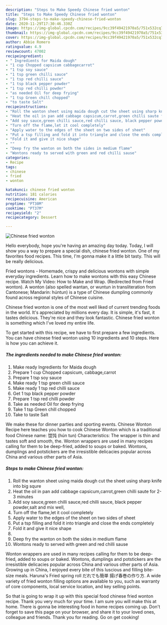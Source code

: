 ```yaml
---
description: "Steps to Make Speedy Chinese fried wonton"
title: "Steps to Make Speedy Chinese fried wonton"
slug: 3794-steps-to-make-speedy-chinese-fried-wonton
date: 2020-11-29T17:30:46.330Z
image: https://img-global.cpcdn.com/recipes/9cc39f49421970a5/751x532cq70/chinese-fried-wonton-recipe-main-photo.jpg
thumbnail: https://img-global.cpcdn.com/recipes/9cc39f49421970a5/751x532cq70/chinese-fried-wonton-recipe-main-photo.jpg
cover: https://img-global.cpcdn.com/recipes/9cc39f49421970a5/751x532cq70/chinese-fried-wonton-recipe-main-photo.jpg
author: Abbie Romero
ratingvalue: 4.9
reviewcount: 47002
recipeingredient:
- " Ingredients for Maida dough"
- "1 cup Chopped capsicum cabbagecarrot"
- "1 tsp soy sauce"
- "1 tsp green chilli sauce"
- "1 tsp red chilli sauce"
- "1 tsp black pepper powder"
- "1 tsp red chilli powder"
- "as needed Oil for deep frying"
- "1 tsp Green chill chopped"
- "to taste Salt"
recipeinstructions:
- "Roll the wanton sheet using maida dough cut the sheet using sharp knife into big squre"
- "Heat the oil in pan add cabbage capsicum,carrot,green chilli saute for 2-3 minutes"
- "Add soy sauce,green chilli sauce,red chilli sauce, black pepper powder,salt and mix well,"
- "Turn off the flame,let it cool completely"
- "Apply water to the edges of the sheet on two sides of sheet"
- "Put a tsp filling and fold it into triangle and close the ends completely"
- "Fold it and give it nice shape"
- ""
- "Deep fry the wanton on both the sides in medium flame"
- "Wontons ready to served with green and red chilli sause"
categories:
- Recipe
tags:
- chinese
- fried
- wonton

katakunci: chinese fried wonton 
nutrition: 181 calories
recipecuisine: American
preptime: "PT30M"
cooktime: "PT37M"
recipeyield: "2"
recipecategory: Dessert

---
```



![Chinese fried wonton](https://img-global.cpcdn.com/recipes/9cc39f49421970a5/751x532cq70/chinese-fried-wonton-recipe-main-photo.jpg)

Hello everybody, hope you're having an amazing day today. Today, I will show you a way to prepare a special dish, chinese fried wonton. One of my favorites food recipes. This time, I'm gonna make it a little bit tasty. This will be really delicious.

Fried wontons - Homemade, crispy and delicious wontons with simple everyday ingredients. Learn how to make wontons with this easy Chinese recipe. Watch My Video: How to Make and Wrap. (Redirected from Fried wonton). A wonton (also spelled wantan, or wuntun in transliteration from Cantonese; Mandarin: húntun) is a type of Chinese dumpling commonly found across regional styles of Chinese cuisine.

Chinese fried wonton is one of the most well liked of current trending foods in the world. It's appreciated by millions every day. It is simple, it's fast, it tastes delicious. They're nice and they look fantastic. Chinese fried wonton is something which I've loved my entire life.


To get started with this recipe, we have to first prepare a few ingredients. You can have chinese fried wonton using 10 ingredients and 10 steps. Here is how you can achieve it.

<!--inarticleads1-->

##### The ingredients needed to make Chinese fried wonton:

1. Make ready  Ingredients for Maida dough
1. Prepare 1 cup Chopped capsicum, cabbage,carrot
1. Prepare 1 tsp soy sauce
1. Make ready 1 tsp green chilli sauce
1. Make ready 1 tsp red chilli sauce
1. Get 1 tsp black pepper powder
1. Prepare 1 tsp red chilli powder
1. Take as needed Oil for deep frying
1. Take 1 tsp Green chill chopped
1. Take to taste Salt


We make these for dinner parties and sporting events. Chinese Wonton Recipe here teaches you how to cook Chinese Wonton which is a traditional food Chinese name: 馄饨 (hún tun) Characteristics: The wrapper is thin and tastes soft and smooth, the. Wonton wrappers are used in many recipes calling for them to be deep-fried, added to soups or baked. Wontons, dumplings and potstickers are the irresistible delicacies popular across China and various other parts of Asia. 

<!--inarticleads2-->

##### Steps to make Chinese fried wonton:

1. Roll the wanton sheet using maida dough cut the sheet using sharp knife into big squre
1. Heat the oil in pan add cabbage capsicum,carrot,green chilli saute for 2-3 minutes
1. Add soy sauce,green chilli sauce,red chilli sauce, black pepper powder,salt and mix well,
1. Turn off the flame,let it cool completely
1. Apply water to the edges of the sheet on two sides of sheet
1. Put a tsp filling and fold it into triangle and close the ends completely
1. Fold it and give it nice shape
1. 
1. Deep fry the wanton on both the sides in medium flame
1. Wontons ready to served with green and red chilli sause


Wonton wrappers are used in many recipes calling for them to be deep-fried, added to soups or baked. Wontons, dumplings and potstickers are the irresistible delicacies popular across China and various other parts of Asia. Growing up in China, I enjoyed every bite of this luscious and filling bite-size meals. Haruna&#39;s Fried spring roll だれでも簡単 揚げ春巻の作り方. A wide variety of fried wonton filling options are available to you, such as warranty of core components, local service location, and key selling points. 

So that is going to wrap it up with this special food chinese fried wonton recipe. Thank you very much for your time. I am sure you will make this at home. There is gonna be interesting food in home recipes coming up. Don't forget to save this page on your browser, and share it to your loved ones, colleague and friends. Thank you for reading. Go on get cooking!
